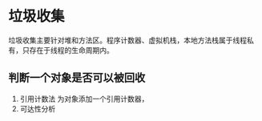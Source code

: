 # 垃圾收集

垃圾收集主要针对堆和方法区。程序计数器、虚拟机栈，本地方法栈属于线程私有，只存在于线程的生命周期内。

## 判断一个对象是否可以被回收
1. 引用计数法
    为对象添加一个引用计数器，
2. 可达性分析